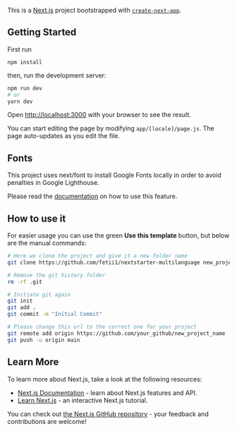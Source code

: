 This is a [Next.js](https://nextjs.org/) project bootstrapped with [`create-next-app`](https://github.com/vercel/next.js/tree/canary/packages/create-next-app).

## Getting Started

First run

```
npm install
```

then, run the development server:

```bash
npm run dev
# or
yarn dev
```

Open [http://localhost:3000](http://localhost:3000) with your browser to see the result.

You can start editing the page by modifying `app/[locale]/page.js`. The page auto-updates as you edit the file.

## Fonts

This project uses next/font to install Google Fonts locally in order to avoid penalties in Google Lighthouse.

Please read the [documentation](https://nextjs.org/docs/basic-features/font-optimization) on how to use this feature.

## How to use it

For easier usage you can use the green **Use this template** button, but below are the manual commands:

```bash
# Here we clone the project and give it a new folder name
git clone https://github.com/fetii1/nextstarter-multilanguage new_project_name

# Remove the git history folder
rm -rf .git

# Initiate git again
git init
git add .
git commit -m "Initial Commit"

# Please change this url to the correct one for your project
git remote add origin https://github.com/your_github/new_project_name
git push -u origin main
```

## Learn More

To learn more about Next.js, take a look at the following resources:

- [Next.js Documentation](https://nextjs.org/docs) - learn about Next.js features and API.
- [Learn Next.js](https://nextjs.org/learn) - an interactive Next.js tutorial.

You can check out [the Next.js GitHub repository](https://github.com/vercel/next.js/) - your feedback and contributions are welcome!
